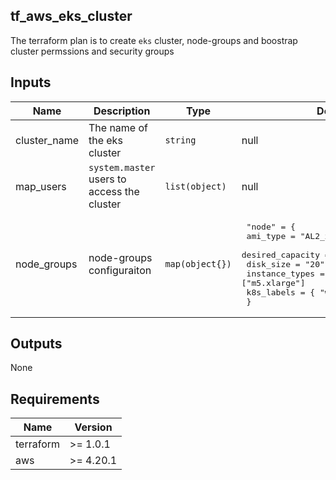 ## tf_aws_eks_cluster

The terraform plan is to create `eks` cluster, node-groups and boostrap cluster permssions and security groups 


## Inputs

| Name | Description | Type | Default | Required |
|------|-------------|------|---------|:--------:|
| cluster\_name| The name of the eks cluster  | `string` | null | yes |
| map\_users | `system.master` users to access the cluster | `list(object)` | null | yes |
| node\_groups | node-groups configuraiton | `map(object{})` | <pre> "node" = { <br/>  ami_type = "AL2_x86_64" <br/>  desired_capacity = "1"  <br/>  disk_size   = "20" <br/>  instance_types = ["m5.xlarge"] <br/>  k8s_labels = { "workload" = "core" } <br/> } </pre> | yes |


## Outputs

None

## Requirements

| Name | Version |
|------|---------|
| terraform | >= 1.0.1 |
| aws | >= 4.20.1 |

